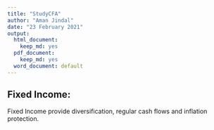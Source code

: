 ```yaml
---
title: "StudyCFA"
author: "Aman Jindal"
date: "23 February 2021"
output:
  html_document: 
    keep_md: yes
  pdf_document:
    keep_md: yes
  word_document: default
---
```


## Fixed Income:

Fixed Income provide diversification, regular cash flows and inflation protection.

